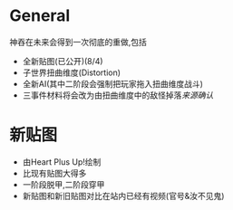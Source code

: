 # General
神吞在未来会得到一次彻底的重做,包括
- 全新贴图(已公开)(8/4)
- 子世界扭曲维度(Distortion)
- 全新AI(其中二阶段会强制把玩家拖入扭曲维度战斗)
- 三事件材料将会改为由扭曲维度中的敌怪掉落*来源确认*

# 新贴图
- 由Heart Plus Up!绘制
- 比现有贴图大得多
- 一阶段脱甲,二阶段穿甲
- 新贴图和新旧贴图对比在站内已经有视频(官号&汝不见鬼)